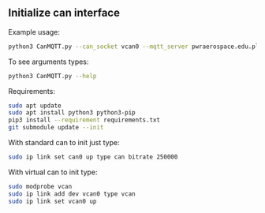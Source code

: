 ## Initialize can interface

Example usage:
```bash
python3 CanMQTT.py --can_socket vcan0 --mqtt_server pwraerospace.edu.pl --dbc_file ../miscellaneous.can-ids/SBT.dbc --thread 4G
```
To see arguments types:
```bash
python3 CanMQTT.py --help
```

Requirements:
```bash
sudo apt update
sudo apt install python3 python3-pip
pip3 install --requirement requirements.txt
git submodule update --init
```

With standard can to init just type:
```bash
sudo ip link set can0 up type can bitrate 250000
```

With virtual can to init type:
```bash
sudo modprobe vcan
sudo ip link add dev vcan0 type vcan
sudo ip link set vcan0 up
```